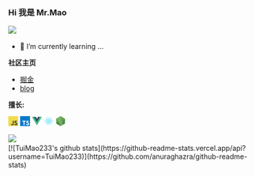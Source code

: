 ### Hi 我是 Mr.Mao

![](https://visitor-badge.glitch.me/badge?page_id=TuiMao233.TuiMao233)

- 🌱 I’m currently learning ...

**社区主页**  

- [掘金](https://juejin.cn/user/1099167361152967)
- [blog](https://tuimao233.gitee.io/mao-blog)

**擅长:**  

<code><img height="20" src="https://raw.githubusercontent.com/github/explore/80688e429a7d4ef2fca1e82350fe8e3517d3494d/topics/javascript/javascript.png"></code>
<code><img height="20" src="https://raw.githubusercontent.com/github/explore/80688e429a7d4ef2fca1e82350fe8e3517d3494d/topics/typescript/typescript.png"></code>
<code><img height="20" src="https://raw.githubusercontent.com/github/explore/80688e429a7d4ef2fca1e82350fe8e3517d3494d/topics/vue/vue.png"></code>
<code><img height="20" src="https://raw.githubusercontent.com/github/explore/80688e429a7d4ef2fca1e82350fe8e3517d3494d/topics/react/react.png"></code>
<code><img height="20" src="https://raw.githubusercontent.com/github/explore/80688e429a7d4ef2fca1e82350fe8e3517d3494d/topics/nodejs/nodejs.png"></code>


<img src="https://github-readme-stats.vercel.app/api?username=TuiMao233" />
<div>
[![TuiMao233's github stats](https://github-readme-stats.vercel.app/api?username=TuiMao233)](https://github.com/anuraghazra/github-readme-stats)
</div>
<!--
**TuiMao233/TuiMao233** is a ✨ _special_ ✨ repository because its `README.md` (this file) appears on your GitHub profile.

Here are some ideas to get you started:

- 🔭 I’m currently working on ...
- 🌱 I’m currently learning ...
- 👯 I’m looking to collaborate on ...
- 🤔 I’m looking for help with ...
- 💬 Ask me about ...
- 📫 How to reach me: ...
- 😄 Pronouns: ...
- ⚡ Fun fact: ...
-->
